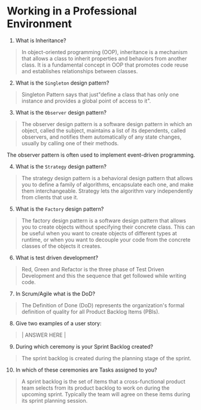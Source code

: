 # Working in a Professional Environment
01. What is Inheritance?

> In object-oriented programming (OOP), inheritance is a mechanism that allows a class to inherit properties and behaviors from another class. It is a fundamental concept in OOP that promotes code reuse and establishes relationships between classes.

02. What is the `Singleton` design pattern?

> Singleton Pattern says that just"define a class that has only one instance and provides a global point of access to it".

03. What is the `Observer` design pattern?

> The observer design pattern is a software design pattern in which an object, called the subject, maintains a list of its dependents, called observers, and notifies them automatically of any state changes, usually by calling one of their methods.

The observer pattern is often used to implement event-driven programming.

04. What is the `Strategy` design pattern?

> The strategy design pattern is a behavioral design pattern that allows you to define a family of algorithms, encapsulate each one, and make them interchangeable. Strategy lets the algorithm vary independently from clients that use it.

05. What is the `Factory` design pattern?

> The factory design pattern is a software design pattern that allows you to create objects without specifying their concrete class. This can be useful when you want to create objects of different types at runtime, or when you want to decouple your code from the concrete classes of the objects it creates.

06. What is test driven development?

> Red, Green and Refactor is the three phase of Test Driven Development and this the sequence that get followed while writing code. 

07. In Scrum/Agile what is the DoD?

> The Definition of Done (DoD) represents the organization's formal definition of quality for all Product Backlog Items (PBIs). 

08. Give two examples of a user story:

> | ANSWER HERE |

09. During which ceremony is your Sprint Backlog created?

> The sprint backlog is created during the planning stage of the sprint. 

10. In which of these ceremonies are Tasks assigned to you?

> A sprint backlog is the set of items that a cross-functional product team selects from its product backlog to work on during the upcoming sprint. Typically the team will agree on these items during its sprint planning session. 
